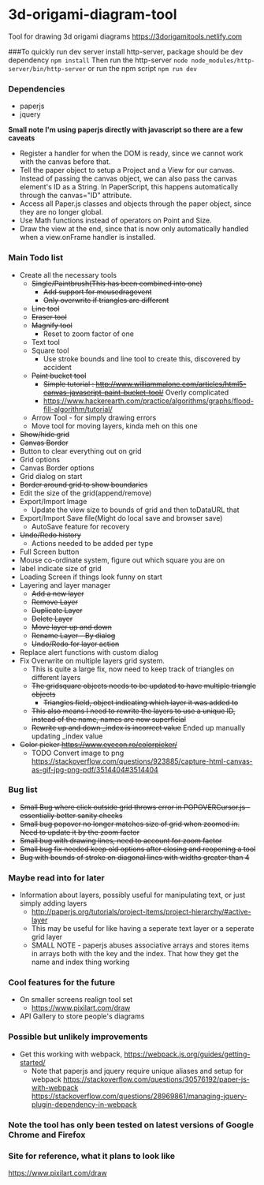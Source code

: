 # 3d-origami-diagram-tool
Tool for drawing 3d origami diagrams
https://3dorigamitools.netlify.com

###To quickly run dev server
install http-server, package should be dev dependency
`npm install`
Then run the http-server
`node node_modules/http-server/bin/http-server`
or run the npm script
`npm run dev`



### Dependencies
* paperjs
* jquery

**Small note I'm using paperjs directly with javascript so there are a few caveats**
* Register a handler for when the DOM is ready, since we cannot work with the canvas before that.
* Tell the paper object to setup a Project and a View for our canvas. Instead of passing the canvas object, we can also pass the canvas element's ID as a String. In PaperScript, this happens automatically through the canvas="ID" attribute.
* Access all Paper.js classes and objects through the paper object, since they are no longer global.
* Use Math functions instead of operators on Point and Size.
* Draw the view at the end, since that is now only automatically handled when a view.onFrame handler is installed.

### Main Todo list
* Create all the necessary tools
  * ~~Single/Paintbrush(This has been combined into one)~~
    * ~~Add support for mousedragevent~~
    * ~~Only overwrite if triangles are different~~
  * ~~Line tool~~
  * ~~Eraser tool~~
  * ~~Magnify tool~~
    * Reset to zoom factor of one
  * Text tool
  * Square tool
    * Use stroke bounds and line tool to create this, discovered by accident
  * ~~Paint bucket tool~~
    * ~~Simple tutorial : http://www.williammalone.com/articles/html5-canvas-javascript-paint-bucket-tool/~~ Overly complicated
    * https://www.hackerearth.com/practice/algorithms/graphs/flood-fill-algorithm/tutorial/
  * Arrow Tool - for simply drawing errors
  * Move tool for moving layers, kinda meh on this one
* ~~Show/hide grid~~
* ~~Canvas Border~~
* Button to clear everything out on grid
* Grid options
* Canvas Border options
* Grid dialog on start
* ~~Border around grid to show boundaries~~
* Edit the size of the grid(append/remove)
* Export/Import Image
  * Update the view size to bounds of grid and then toDataURL that
* Export/Import Save file(Might do local save and browser save)
  * AutoSave feature for recovery
* ~~Undo/Redo history~~
  * Actions needed to be added per type
* Full Screen button
* Mouse co-ordinate system, figure out which square you are on
* label indicate size of grid
* Loading Screen if things look funny on start
* Layering and layer manager
  * ~~Add a new layer~~
  * ~~Remove Layer~~
  * ~~Duplicate Layer~~
  * ~~Delete Layer~~
  * ~~Move layer up and down~~
  * ~~Rename Layer - By dialog~~
  * ~~Undo/Redo for layer action~~
* Replace alert functions with custom dialog
* Fix Overwrite on multiple layers grid system.
  * This is quite a large fix, now need to keep track of triangles on different layers
  * ~~The gridsquare objects needs to be updated to have multiple triangle objects~~
    * ~~Triangles field, object indicating which layer it was added to~~
  * ~~This also means I need to rewrite the layers to use a unique ID, instead of the name, names are now superficial~~
  * ~~Rewrite up and down _index is incorrect value~~ Ended up manually updating _index value
* ~~Color picker https://www.eyecon.ro/colorpicker/~~
  * TODO Convert image to png https://stackoverflow.com/questions/923885/capture-html-canvas-as-gif-jpg-png-pdf/3514404#3514404
    
### Bug list
* ~~Small Bug where click outside grid throws error in POPOVERCursor.js - essentially better sanity checks~~
* ~~Small bug popover no longer matches size of grid when zoomed in. Need to update it by the zoom factor~~
* ~~Small bug with drawing lines, need to account for zoom factor~~
* ~~Small bug fix needed keep old options after closing and reopening a tool~~
* ~~Bug with bounds of stroke on diagonal lines with widths greater than 4~~


### Maybe read into for later
* Information about layers, possibly useful for manipulating text, or just simply adding layers
  * http://paperjs.org/tutorials/project-items/project-hierarchy/#active-layer
  * This may be useful for like having a seperate text layer or a seperate grid layer
  * SMALL NOTE - paperjs abuses associative arrays and stores items in arrays both with the key and the index.
    That how they get the name and index thing working

### Cool features for the future
* On smaller screens realign tool set
  * https://www.pixilart.com/draw
* API Gallery to store people's diagrams

### Possible but unlikely improvements
* Get this working with webpack, https://webpack.js.org/guides/getting-started/
  * Note that paperjs and jquery require unique aliases and setup for webpack https://stackoverflow.com/questions/30576192/paper-js-with-webpack
  https://stackoverflow.com/questions/28969861/managing-jquery-plugin-dependency-in-webpack

### Note the tool has only been tested on latest versions of Google Chrome and Firefox

### Site for reference, what it plans to look like
https://www.pixilart.com/draw
